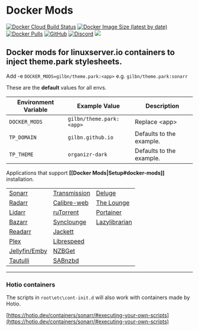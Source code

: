 # Docker Mods

[![Docker Cloud Build Status](https://img.shields.io/docker/cloud/build/gilbn/theme.park?style=for-the-badge)](https://hub.docker.com/r/gilbn/theme.park/builds)
[![Docker Image Size (latest by date)](https://img.shields.io/docker/image-size/gilbn/theme.park?color=blue&style=for-the-badge)](https://hub.docker.com/r/gilbn/theme.park)
[![Docker Pulls](https://img.shields.io/docker/pulls/gilbn/theme.park?color=blue&style=for-the-badge)](https://hub.docker.com/r/gilbn/theme.park)
[![GitHub](https://img.shields.io/github/license/gilbn/theme.park?color=blue&style=for-the-badge)](https://github.com/gilbN/theme.park/blob/master/LICENSE)
[![Discord](https://img.shields.io/discord/591352397830553601?color=blue&style=for-the-badge)](https://discord.gg/HSPa4cz)
[![](https://img.shields.io/badge/Blog-technicalramblings.com-blue?style=for-the-badge)](https://technicalramblings.com/)

## Docker mods for linuxserver.io containers to inject theme.park stylesheets.

Add -e `DOCKER_MODS=gilbn/theme.park:<app>` e.g. `gilbn/theme.park:sonarr`

These are the **default** values for all envs. 

| Environment Variable | Example Value | Description |
| -------------------- | ------------- | ----------- |
| `DOCKER_MODS` | `gilbn/theme.park:<app>` | Replace \<app> |
| `TP_DOMAIN` | `gilbn.github.io` | Defaults to the example. |
| `TP_THEME` | `organizr-dark` | Defaults to the example. |



Applications that support **[[Docker Mods|Setup#docker-mods]]** installation.
 
| | | |
|----------------------------|------------------------------------|--------------------------------|
| [Sonarr][sonarr]           | [Transmission][transmission]       | [Deluge][deluge]               |
| [Radarr][radarr]           | [Calibre-web][calibreweb]          | [The Lounge][thelounge]        |
| [Lidarr][lidarr]           | [ruTorrent][rutorrent]             | [Portainer][portainer]         |
| [Bazarr][bazarr]           | [Synclounge][synclounge]           | [Lazylibrarian][lazylibrarian] |
| [Readarr][readarr]         | [Jackett][jackett]                 |                                |
| [Plex][plex]               | [Librespeed][html5speedtest]       |                                |
| [Jellyfin/Emby][jelly]     | [NZBGet][nzbget]                   |                                |
| [Tautulli][tautulli]       | [SABnzbd][sabnzbd]                 |                                |


[sonarr]: https://github.com/gilbN/theme.park/wiki/Sonarr
[radarr]: https://github.com/gilbN/theme.park/wiki/Radarr
[lidarr]: https://github.com/gilbN/theme.park/wiki/Lidarr
[readarr]: https://github.com/gilbN/theme.park/wiki/Readarr
[bazarr]: https://github.com/gilbN/theme.park/wiki/Bazarr
[plex]: https://github.com/gilbN/theme.park/wiki/Plex
[jelly]: https://github.com/gilbN/theme.park/wiki/Jellyfin-Emby
[ombi]: https://github.com/gilbN/theme.park/wiki/Ombi
[tautulli]: https://github.com/gilbN/theme.park/wiki/Tautulli
[organizr]: https://github.com/gilbN/theme.park/wiki/Organizr
[grafana]: https://github.com/gilbN/theme.park/wiki/Grafana
[sabnzbd]: https://github.com/gilbN/theme.park/wiki/SABnzbd
[nzbget]: https://github.com/gilbN/theme.park/wiki/NZBGet
[nzbhydra2]: https://github.com/gilbN/theme.park/wiki/NZBHydra-2
[deluge]: https://github.com/gilbN/theme.park/wiki/Deluge
[qbit]: https://github.com/gilbN/theme.park/wiki/qBittorrent
[guacamole]: https://github.com/gilbN/theme.park/wiki/Guacamole
[rutorrent]: https://github.com/gilbN/theme.park/wiki/ruTorrent
[netdata]: https://github.com/gilbN/theme.park/wiki/Netdata
[jackett]: https://github.com/gilbN/theme.park/wiki/Jackett
[html5speedtest]: https://github.com/gilbN/theme.park/wiki/Librespeed
[filebrowser]: https://github.com/gilbN/theme.park/wiki/Filebrowser
[monitorr]: https://github.com/gilbN/theme.park/wiki/Monitorr
[logarr]: https://github.com/gilbN/theme.park/wiki/Logarr
[plpp]: https://github.com/gilbN/theme.park/wiki/PLPP
[Synclounge]: https://github.com/gilbN/theme.park/wiki/Synclounge
[theLounge]: https://github.com/gilbN/theme.park/wiki/The-Lounge
[portainer]: https://github.com/gilbN/theme.park/wiki/Portainer
[lazylibrarian]: https://github.com/gilbN/theme.park/wiki/Lazylibrarian
[calibreweb]: https://github.com/gilbN/theme.park/wiki/Calibre-Web
[transmission]: https://github.com/gilbN/theme.park/wiki/Transmission
[requestrr]: https://github.com/gilbN/theme.park/wiki/Requestrr
[pihole]: https://github.com/gilbN/theme.park/wiki/Pi-hole
[adguard]: https://github.com/gilbN/theme.park/wiki/Adguard
[gaps]: https://github.com/gilbN/theme.park/wiki/Gaps
[bitwarden]: https://github.com/gilbN/theme.park/wiki/Bitwarden
[duplicacy]: https://github.com/gilbN/theme.park/wiki/Duplicacy
[kitana]: https://github.com/gilbN/theme.park/wiki/Kitana
[webtools]: https://github.com/gilbN/theme.park/wiki/Webtools
[resilio-sync]: https://github.com/gilbN/theme.park/wiki/Resilio-Sync
[gitea]: https://github.com/gilbN/theme.park/wiki/Gitea

***

### Hotio containers

The scripts in `root\etc\cont-init.d` will also work with containers made by Hotio.

[https://hotio.dev/containers/sonarr/#executing-your-own-scripts](https://hotio.dev/containers/sonarr/#executing-your-own-scripts)

